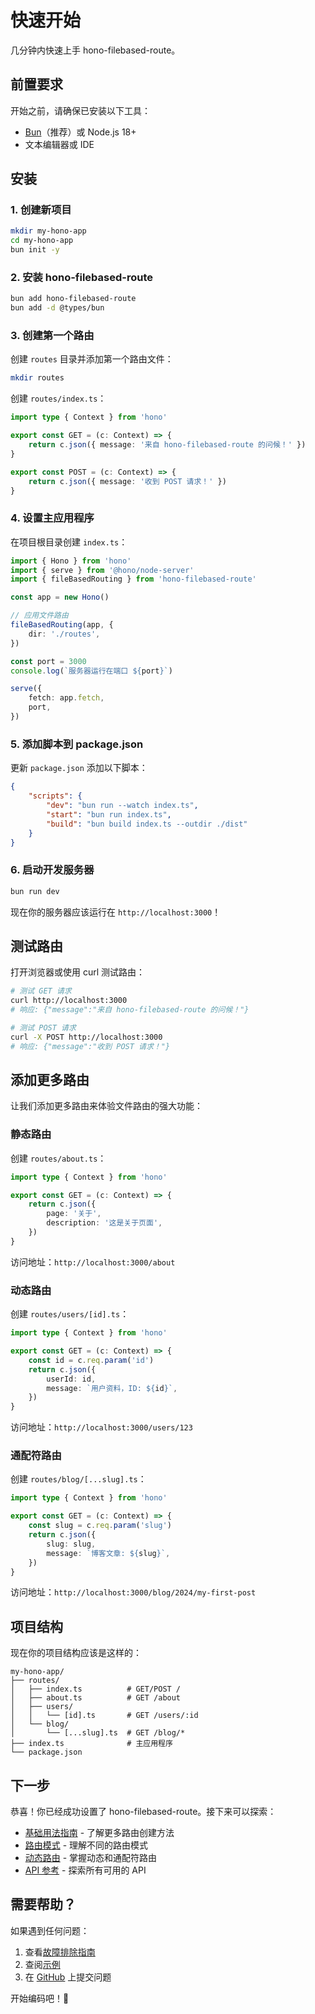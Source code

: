 # 快速开始

几分钟内快速上手 hono-filebased-route。

## 前置要求

开始之前，请确保已安装以下工具：

- [Bun](https://bun.sh/)（推荐）或 Node.js 18+
- 文本编辑器或 IDE

## 安装

### 1. 创建新项目

```bash
mkdir my-hono-app
cd my-hono-app
bun init -y
```

### 2. 安装 hono-filebased-route

```bash
bun add hono-filebased-route
bun add -d @types/bun
```

### 3. 创建第一个路由

创建 `routes` 目录并添加第一个路由文件：

```bash
mkdir routes
```

创建 `routes/index.ts`：

```typescript
import type { Context } from 'hono'

export const GET = (c: Context) => {
	return c.json({ message: '来自 hono-filebased-route 的问候！' })
}

export const POST = (c: Context) => {
	return c.json({ message: '收到 POST 请求！' })
}
```

### 4. 设置主应用程序

在项目根目录创建 `index.ts`：

```typescript
import { Hono } from 'hono'
import { serve } from '@hono/node-server'
import { fileBasedRouting } from 'hono-filebased-route'

const app = new Hono()

// 应用文件路由
fileBasedRouting(app, {
	dir: './routes',
})

const port = 3000
console.log(`服务器运行在端口 ${port}`)

serve({
	fetch: app.fetch,
	port,
})
```

### 5. 添加脚本到 package.json

更新 `package.json` 添加以下脚本：

```json
{
	"scripts": {
		"dev": "bun run --watch index.ts",
		"start": "bun run index.ts",
		"build": "bun build index.ts --outdir ./dist"
	}
}
```

### 6. 启动开发服务器

```bash
bun run dev
```

现在你的服务器应该运行在 `http://localhost:3000`！

## 测试路由

打开浏览器或使用 curl 测试路由：

```bash
# 测试 GET 请求
curl http://localhost:3000
# 响应: {"message":"来自 hono-filebased-route 的问候！"}

# 测试 POST 请求
curl -X POST http://localhost:3000
# 响应: {"message":"收到 POST 请求！"}
```

## 添加更多路由

让我们添加更多路由来体验文件路由的强大功能：

### 静态路由

创建 `routes/about.ts`：

```typescript
import type { Context } from 'hono'

export const GET = (c: Context) => {
	return c.json({
		page: '关于',
		description: '这是关于页面',
	})
}
```

访问地址：`http://localhost:3000/about`

### 动态路由

创建 `routes/users/[id].ts`：

```typescript
import type { Context } from 'hono'

export const GET = (c: Context) => {
	const id = c.req.param('id')
	return c.json({
		userId: id,
		message: `用户资料，ID: ${id}`,
	})
}
```

访问地址：`http://localhost:3000/users/123`

### 通配符路由

创建 `routes/blog/[...slug].ts`：

```typescript
import type { Context } from 'hono'

export const GET = (c: Context) => {
	const slug = c.req.param('slug')
	return c.json({
		slug: slug,
		message: `博客文章: ${slug}`,
	})
}
```

访问地址：`http://localhost:3000/blog/2024/my-first-post`

## 项目结构

现在你的项目结构应该是这样的：

```
my-hono-app/
├── routes/
│   ├── index.ts          # GET/POST /
│   ├── about.ts          # GET /about
│   ├── users/
│   │   └── [id].ts       # GET /users/:id
│   └── blog/
│       └── [...slug].ts  # GET /blog/*
├── index.ts              # 主应用程序
└── package.json
```

## 下一步

恭喜！你已经成功设置了 hono-filebased-route。接下来可以探索：

- [基础用法指南](/zh/guides/basic-usage) - 了解更多路由创建方法
- [路由模式](/zh/guides/routing-patterns) - 理解不同的路由模式
- [动态路由](/zh/guides/dynamic-routes) - 掌握动态和通配符路由
- [API 参考](/zh/reference/api) - 探索所有可用的 API

## 需要帮助？

如果遇到任何问题：

1. 查看[故障排除指南](/zh/guides/advanced-features#故障排除)
2. 查阅[示例](/zh/examples/basic)
3. 在 [GitHub](https://github.com/your-repo/hono-filebased-route) 上提交问题

开始编码吧！🚀
